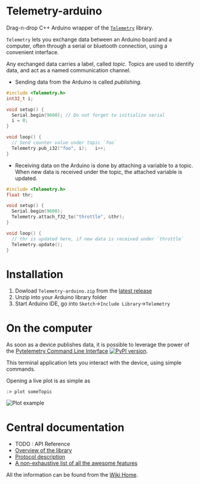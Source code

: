 # Telemetry-arduino

Drag-n-drop C++ Arduino wrapper of the [`Telemetry`](https://github.com/Overdrivr/Telemetry) library.

`Telemetry` lets you exchange data between an Arduino board and a computer,
 often through a serial or bluetooth connection, using a convenient interface.

Any exchanged data carries a label, called *topic*. Topics are used to identify data,
and act as a named communication channel.

* Sending data from the Arduino is called *publishing*.

```cpp
#include <Telemetry.h>
int32_t i;

void setup() {
  Serial.begin(9600); // Do not forget to initialize serial
  i = 0;
}

void loop() {
  // Send counter value under topic `foo`
  Telemetry.pub_i32("foo", i);   i++;
}

```

* Receiving data on the Arduino is done by attaching a variable to a topic.
When new data is received under the topic, the attached variable is updated.

```cpp
#include <Telemetry.h>
float thr;

void setup() {
  Serial.begin(9600);
  Telemetry.attach_f32_to("throttle", &thr);
}

void loop() {
  // thr is updated here, if new data is received under `throttle`
  Telemetry.update();
}
```

# Installation

1. Dowload `Telemetry-arduino.zip` from the [latest release](https://github.com/Overdrivr/Telemetry-arduino/releases)
2. Unzip into your Arduino library folder
3. Start Arduino IDE, go into `Sketch`->`Include Library`->`Telemetry`

# On the computer

As soon as a device publishes data, it is possible to leverage the power of
the [Pytelemetry Command Line Interface](https://github.com/Overdrivr/pytelemetrycli)
[![PyPI version](https://badge.fury.io/py/pytelemetrycli.svg)](https://badge.fury.io/py/pytelemetrycli).

This terminal application lets you interact with the device, using simple commands.

Opening a live plot is as simple as

```
:> plot someTopic
```

![Plot example](https://raw.githubusercontent.com/Overdrivr/pytelemetrycli/master/graph.png)


# Central documentation

* TODO : API Reference
* [Overview of the library](https://github.com/Overdrivr/Telemetry/wiki/Overview)
* [Protocol description](https://github.com/Overdrivr/Telemetry/wiki/Protocol-description)
* [A non-exhaustive list of all the awesome features](https://github.com/Overdrivr/Telemetry/wiki/Awesome-features-overview)

All the information can be found from the [Wiki Home](https://github.com/Overdrivr/Telemetry/wiki).
